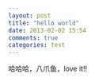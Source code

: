 ```yaml
---
layout: post
title: "hello world"
date: 2013-02-02 15:54
comments: true
categories: test
---
```

哈哈哈，八爪鱼，love it!!